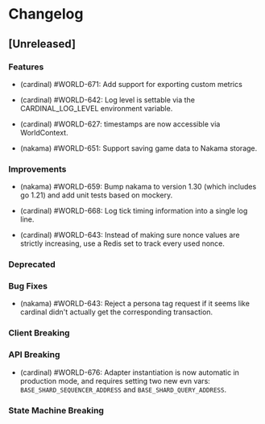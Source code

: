<!--
Guiding Principles:

Changelogs are for humans, not machines.
There should be an entry for every single version.
The same types of changes should be grouped.
Versions and sections should be linkable.
The latest version comes first.
The release date of each version is displayed.
Mention whether you follow Semantic Versioning.

Usage:

Change log entries are to be added to the Unreleased section under the
appropriate stanza (see below). Each entry is required to include a tag and
the Github issue reference in the following format:

* (<tag>) \#<issue-number> message

The tag should consist of where the change is being made ex. (cardinal), (evm)
The issue numbers will later be link-ified during the release process so you do
not have to worry about including a link manually, but you can if you wish.

Types of changes (Stanzas):

"Features" for new features.
"Improvements" for changes in existing functionality.
"Deprecated" for soon-to-be removed features.
"Bug Fixes" for any bug fixes.
"Client Breaking" for breaking API routes, gRPC routes, or Cardinal SDK code.
"API Breaking" for breaking exported APIs used by developers building on World Engine.
"State Machine Breaking" for any changes that result in a different AppState given same genesis state and tx list.
Ref: https://keepachangelog.com/en/1.0.0/
-->

# Changelog

## [Unreleased]

### Features

- (cardinal) #WORLD-671: Add support for exporting custom metrics

- (cardinal) #WORLD-642: Log level is settable via the CARDINAL_LOG_LEVEL environment variable.

- (cardinal) #WORLD-627: timestamps are now accessible via WorldContext.

- (nakama) #WORLD-651: Support saving game data to Nakama storage.

### Improvements

- (nakama) #WORLD-659: Bump nakama to version 1.30 (which includes go 1.21) and add unit tests based on mockery.

- (cardinal) #WORLD-668: Log tick timing information into a single log line.

- (cardinal) #WORLD-643: Instead of making sure nonce values are strictly increasing, use a Redis set to track every used nonce.

### Deprecated

### Bug Fixes

- (nakama) #WORLD-643: Reject a persona tag request if it seems like cardinal didn't actually get the corresponding transaction.

### Client Breaking

### API Breaking

- (cardinal) #WORLD-676: Adapter instantiation is now automatic in production mode, and requires setting two new evn vars: `BASE_SHARD_SEQUENCER_ADDRESS` and `BASE_SHARD_QUERY_ADDRESS`.

### State Machine Breaking
